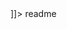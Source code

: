 
<snippet>
  <content><![CDATA[
# ${1:CSC238}
All CSC238 Tutorial goes to here :)
## Content
- Every weeks tutorial 
- Basic introduction to java with files
- Forum Topic Sample! 

]]></content>
  <tabTrigger>readme</tabTrigger>
</snippet>
